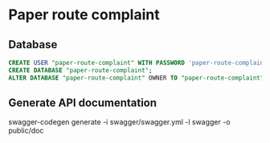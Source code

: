 # Paper route complaint

## Database
```sql
CREATE USER "paper-route-complaint" WITH PASSWORD 'paper-route-complaint';
CREATE DATABASE "paper-route-complaint";
ALTER DATABASE "paper-route-complaint" OWNER TO "paper-route-complaint";
```

## Generate API documentation
swagger-codegen generate -i swagger/swagger.yml -l swagger -o public/doc

